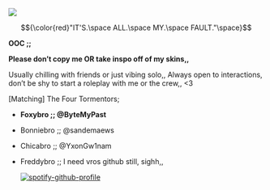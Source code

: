 ![](https://komarev.com/ghpvc/?username=ByteMyPast&&label=Animatronics+Salvaged&style=for-the-badge&color=5C4F7B#)

$${\color{red}"IT'S.\space ALL.\space MY.\space FAULT."\space}$$

**OOC ;;** 

**Please don’t copy me OR take inspo off of my skins,,**

Usually chilling with friends or just vibing solo,, Always open to interactions, don’t be shy to start a roleplay with me or the crew,, <3

[Matching] The Four Tormentors;

- **Foxybro ;; @ByteMyPast**
- Bonniebro ;; @sandemaews 
- Chicabro ;; @YxonGw1nam
- Freddybro ;; I need vros github still, sighh,,

   [![spotify-github-profile](https://spotify-github-profile.kittinanx.com/api/view?uid=31pjv4w3ywdm6phx2qhsdtpj6tbm&cover_image=true&theme=novatorem&show_offline=true&background_color=5E1515&interchange=true&bar_color=5E1515#&bar_color_cover=false)](https://spotify-github-profile.kittinanx.com/api/view?uid=31pjv4w3ywdm6phx2qhsdtpj6tbm&redirect=true)





